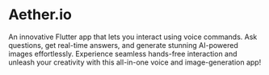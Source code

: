 # Aether.io
An innovative Flutter app that lets you interact using voice commands. Ask questions, get real-time answers, and generate stunning AI-powered images effortlessly. Experience seamless hands-free interaction and unleash your creativity with this all-in-one voice and image-generation app!

